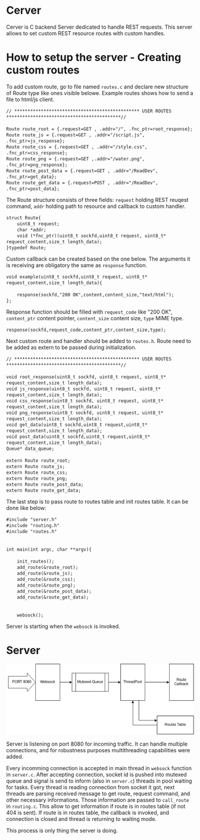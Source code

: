 # Cerver

Cerver is C backend Server dedicated to handle REST requests. This server allows to set custom REST resource routes with custom handles.

# How to setup the server - Creating custom routes 

To add custom route, go to file named ```routes.c``` and declare new structure of Route type like ones visible belowe. Example routes shows how to send a file to html/js client.


```
// *********************************************** USER ROUTES *******************************************//

Route route_root = {.request=GET , .addr="/", .fnc_ptr=root_response};
Route route_js = {.request=GET , .addr="/script.js", .fnc_ptr=js_response};
Route route_css = {.request=GET , .addr="/style.css", .fnc_ptr=css_response};
Route route_png = {.request=GET ,.addr="/water.png", .fnc_ptr=png_response};
Route route_post_data = {.request=GET , .addr="/ReadDev", .fnc_ptr=get_data};
Route route_get_data = {.request=POST , .addr="/ReadDev", .fnc_ptr=post_data};
```

The Route structure consists of three fields: ```request``` holding REST reuqest command, ```addr``` holding path to resource and callback to custom handler. 

```
struct Route{
    uint8_t request;
    char *addr;
    void (*fnc_ptr)(uint8_t sockfd,uint8_t request, uint8_t* request_content,size_t length_data); 
}typedef Route;
```

Custom callback can be created based on the one below. The arguments it is receiving are obligatory the same as ```response``` function. 

```
void example(uint8_t sockfd,uint8_t request, uint8_t* request_content,size_t length_data){

    response(sockfd,"200 OK",content,content_size,"text/html"); 
};
```

Response function should be filled with ```request_code``` like "200 OK", ```content_ptr``` content pointer, ```content_size``` content size, ```type``` MIME type.

```
response(sockfd,request_code,content_ptr,content_size,type); 
```

Next custom route and handler should be added to ```routes.h```. Route need to be added as extern to be passed during initialization. 

```
// *********************************************** USER ROUTES *******************************************//

void root_response(uint8_t sockfd, uint8_t request, uint8_t* request_content,size_t length_data);
void js_response(uint8_t sockfd, uint8_t request, uint8_t* request_content,size_t length_data);
void css_response(uint8_t sockfd, uint8_t request, uint8_t* request_content,size_t length_data);
void png_response(uint8_t sockfd, uint8_t request, uint8_t* request_content,size_t length_data);
void get_data(uint8_t sockfd,uint8_t request,uint8_t* request_content,size_t length_data);
void post_data(uint8_t sockfd,uint8_t request,uint8_t* request_content,size_t length_data);
Queue* data_queue;

extern Route route_root;
extern Route route_js;
extern Route route_css;
extern Route route_png;
extern Route route_post_data;
extern Route route_get_data;

```

The last step is to pass route to routes table and init routes table. It can be done like below:  

```
#include "server.h"
#include "routing.h"
#include "routes.h"


int main(int argc, char **argv){
    
    init_routes();
    add_route(&route_root);
    add_route(&route_js);
    add_route(&route_css);  
    add_route(&route_png); 
    add_route(&route_post_data);
    add_route(&route_get_data);


    websock();      
```
Server is starting when the ```websock``` is invoked.

# Server

![Process of invoking callback](RouteExecutionProcess.png)

Server is listening on port 8080 for incoming traffic. It can handle multiple connections, and for robustness purposes multithreading capabilities were added. 

Every incomming connection is accepted in main thread in ```websock``` function in ```server.c```. After accepting connection, socket id is pushed into mutexed queue and signal is send to inform (also in ```server.c```) threads in pool waiting for tasks. Every thread is reading connection from socket it got, next threads are parsing received message to get route, request command, and other necessary informations. Those information are passed to ```call_route``` in ```routing.c```. This allow to get information if route is in routes table (if not 404 is sent). If route is in routes table, the callback is invoked, and connection is closed and thread is returning to waiting mode.  

This process is only thing the server is doing.   
